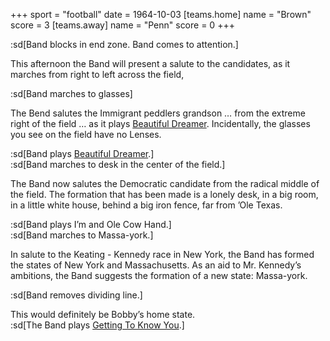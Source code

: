 +++
sport = "football"
date = 1964-10-03
[teams.home]
name = "Brown"
score = 3
[teams.away]
name = "Penn"
score = 0
+++

:sd[Band blocks in end zone. Band comes to attention.]

This afternoon the Band will present a salute to the candidates, as it marches from right to left across the field,

:sd[Band marches to glasses]

The Bend salutes the Immigrant peddlers grandson … from the extreme right of the field … as it plays <u>Beautiful Dreamer</u>. Incidentally, the glasses you see on the field have no Lenses.

:sd[Band plays <u>Beautiful Dreamer</u>.]\
:sd[Band marches to desk in the center of the field.]

The Band now salutes the Democratic candidate from the radical middle of the field. The formation that has been made is a lonely desk, in a big room, in a little white house, behind a big iron fence, far from ’Ole Texas.

:sd[Band plays I’m and Ole Cow Hand.]\
:sd[Band marches to Massa-york.]

In salute to the Keating - Kennedy race in New York, the Band has formed the states of New York and Massachusetts. As an aid to Mr. Kennedy’s ambitions, the Band suggests the formation of a new state: Massa-york.

:sd[Band removes dividing line.]

This would definitely be Bobby’s home state.\
:sd[The Band plays <u>Getting To Know You</u>.]
